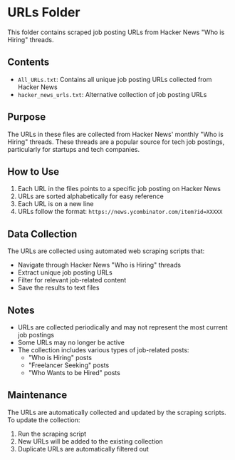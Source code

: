 # URLs Folder

This folder contains scraped job posting URLs from Hacker News "Who is Hiring" threads.

## Contents

- `All_URLs.txt`: Contains all unique job posting URLs collected from Hacker News
- `hacker_news_urls.txt`: Alternative collection of job posting URLs

## Purpose

The URLs in these files are collected from Hacker News' monthly "Who is Hiring" threads. These threads are a popular source for tech job postings, particularly for startups and tech companies.

## How to Use

1. Each URL in the files points to a specific job posting on Hacker News
2. URLs are sorted alphabetically for easy reference
3. Each URL is on a new line
4. URLs follow the format: `https://news.ycombinator.com/item?id=XXXXX`

## Data Collection

The URLs are collected using automated web scraping scripts that:
- Navigate through Hacker News "Who is Hiring" threads
- Extract unique job posting URLs
- Filter for relevant job-related content
- Save the results to text files

## Notes

- URLs are collected periodically and may not represent the most current job postings
- Some URLs may no longer be active
- The collection includes various types of job-related posts:
  - "Who is Hiring" posts
  - "Freelancer Seeking" posts
  - "Who Wants to be Hired" posts

## Maintenance

The URLs are automatically collected and updated by the scraping scripts. To update the collection:
1. Run the scraping script
2. New URLs will be added to the existing collection
3. Duplicate URLs are automatically filtered out 
